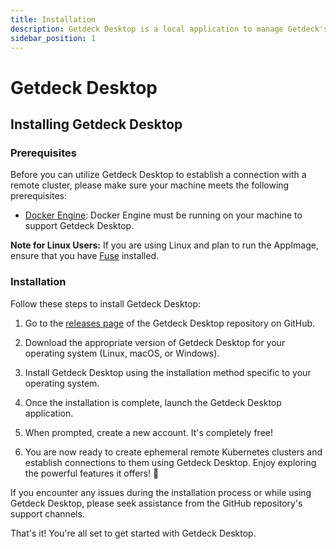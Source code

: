 ```yaml
---
title: Installation
description: Getdeck Desktop is a local application to manage Getdeck's virtual Kubernetes clusters
sidebar_position: 1
---
```

# Getdeck Desktop

## Installing Getdeck Desktop 

### Prerequisites
Before you can utilize Getdeck Desktop to establish a connection with a remote cluster, please make sure your machine meets the following prerequisites:

- [Docker Engine](https://docs.docker.com/engine/install/): Docker Engine must be running on your machine to support Getdeck Desktop.
 
**Note for Linux Users:** If you are using Linux and plan to run the AppImage, ensure that you have [Fuse](https://docs.appimage.org/user-guide/troubleshooting/fuse.html) installed.

### Installation
Follow these steps to install Getdeck Desktop:

1. Go to the [releases page](https://github.com/Getdeck/Getdeck-Desktop/releases) of the Getdeck Desktop repository on GitHub.

2. Download the appropriate version of Getdeck Desktop for your operating system (Linux, macOS, or Windows).

3. Install Getdeck Desktop using the installation method specific to your operating system.

4. Once the installation is complete, launch the Getdeck Desktop application.

5. When prompted, create a new account. It's completely free!

6. You are now ready to create ephemeral remote Kubernetes clusters and establish connections to them using Getdeck Desktop. Enjoy exploring the powerful features it offers! 🚀

If you encounter any issues during the installation process or while using Getdeck Desktop, please seek assistance from the GitHub repository's support channels.

That's it! You're all set to get started with Getdeck Desktop.

